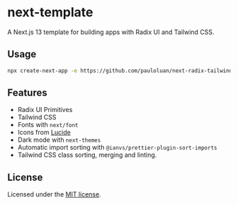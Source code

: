 # next-template

A Next.js 13 template for building apps with Radix UI and Tailwind CSS.

## Usage

```bash
npx create-next-app -e https://github.com/pauloluan/next-radix-tailwind-sample
```

## Features

- Radix UI Primitives
- Tailwind CSS
- Fonts with `next/font`
- Icons from [Lucide](https://lucide.dev)
- Dark mode with `next-themes`
- Automatic import sorting with `@ianvs/prettier-plugin-sort-imports`
- Tailwind CSS class sorting, merging and linting.

## License

Licensed under the [MIT license](https://github.com/shadcn/ui/blob/main/LICENSE.md).
